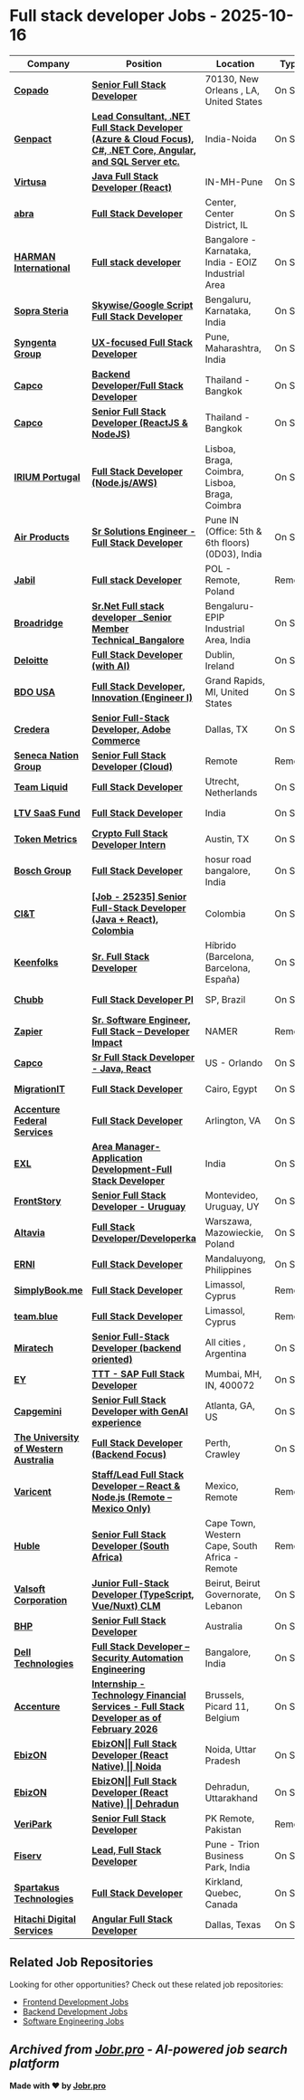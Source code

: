 # Full stack developer Jobs - 2025-10-16

| Company | Position | Location | Type | Date |
| ------- | -------- | -------- | ---- | ------ |
| **[Copado](https://www.copado.com/)** | **[Senior Full Stack Developer](https://jobr.pro/job/30390916/senior-full-stack-developer?utm_source=github&utm_medium=repo&utm_campaign=github-fullstack-jobs)** | 70130, New Orleans , LA, United States | On Site | Oct 16 |
| **[Genpact](https://www.genpact.com/)** | **[Lead Consultant, .NET Full Stack Developer (Azure & Cloud Focus), C#, .NET Core, Angular, and SQL Server etc.](https://jobr.pro/job/30378421/lead-consultant-net-full-stack-developer-azure-cloud-focus-c-net-core-angular-and-sql-server-etc?utm_source=github&utm_medium=repo&utm_campaign=github-fullstack-jobs)** | India-Noida | On Site | Oct 16 |
| **[Virtusa](https://www.virtusa.com/)** | **[Java Full Stack Developer (React)](https://jobr.pro/job/30375335/java-full-stack-developer-react?utm_source=github&utm_medium=repo&utm_campaign=github-fullstack-jobs)** | IN-MH-Pune | On Site | Oct 16 |
| **[abra](https://www.abra-it.com/)** | **[Full Stack Developer](https://jobr.pro/job/30385984/full-stack-developer?utm_source=github&utm_medium=repo&utm_campaign=github-fullstack-jobs)** | Center, Center District, IL | On Site | Oct 16 |
| **[HARMAN International](https://www.harman.com/)** | **[Full stack developer](https://jobr.pro/job/30371239/full-stack-developer?utm_source=github&utm_medium=repo&utm_campaign=github-fullstack-jobs)** | Bangalore - Karnataka, India - EOIZ Industrial Area | On Site | Oct 16 |
| **[Sopra Steria](https://www.soprasteria.com)** | **[Skywise/Google Script Full Stack Developer](https://jobr.pro/job/30341216/skywisegoogle-script-full-stack-developer?utm_source=github&utm_medium=repo&utm_campaign=github-fullstack-jobs)** | Bengaluru, Karnataka, India | On Site | Oct 16 |
| **[Syngenta Group](https://www.syngenta.com)** | **[UX-focused Full Stack Developer](https://jobr.pro/job/30336804/ux-focused-full-stack-developer?utm_source=github&utm_medium=repo&utm_campaign=github-fullstack-jobs)** | Pune, Maharashtra, India | On Site | Oct 16 |
| **[Capco](https://www.capco.com/)** | **[Backend Developer/Full Stack Developer](https://jobr.pro/job/30318939/backend-developerfull-stack-developer?utm_source=github&utm_medium=repo&utm_campaign=github-fullstack-jobs)** | Thailand - Bangkok | On Site | Oct 16 |
| **[Capco](https://www.capco.com/)** | **[Senior Full Stack Developer (ReactJS & NodeJS)](https://jobr.pro/job/30318952/senior-full-stack-developer-reactjs-nodejs?utm_source=github&utm_medium=repo&utm_campaign=github-fullstack-jobs)** | Thailand - Bangkok | On Site | Oct 16 |
| **[IRIUM Portugal](https://www.irium.pt/)** | **[Full Stack Developer (Node.js/AWS)](https://jobr.pro/job/30384336/full-stack-developer-nodejsaws?utm_source=github&utm_medium=repo&utm_campaign=github-fullstack-jobs)** | Lisboa, Braga, Coimbra, Lisboa, Braga, Coimbra | On Site | Oct 16 |
| **[Air Products](https://www.airproducts.com/)** | **[Sr Solutions Engineer - Full Stack Developer](https://jobr.pro/job/30370414/sr-solutions-engineer-full-stack-developer?utm_source=github&utm_medium=repo&utm_campaign=github-fullstack-jobs)** | Pune IN (Office: 5th & 6th floors) (0D03), India | On Site | Oct 16 |
| **[Jabil](https://www.jabil.com/)** | **[Full stack Developer](https://jobr.pro/job/30390087/full-stack-developer?utm_source=github&utm_medium=repo&utm_campaign=github-fullstack-jobs)** | POL - Remote, Poland | Remote | Oct 16 |
| **[Broadridge](https://www.broadridge.com/)** | **[Sr.Net Full stack developer _Senior Member Technical_Bangalore](https://jobr.pro/job/30345070/srnet-full-stack-developer-senior-member-technicalbangalore?utm_source=github&utm_medium=repo&utm_campaign=github-fullstack-jobs)** | Bengaluru-EPIP Industrial Area, India | On Site | Oct 16 |
| **[Deloitte](https://www2.deloitte.com/)** | **[Full Stack Developer (with AI)](https://jobr.pro/job/30404348/full-stack-developer-with-ai?utm_source=github&utm_medium=repo&utm_campaign=github-fullstack-jobs)** | Dublin, Ireland | On Site | Oct 16 |
| **[BDO USA](https://www.bdo.com/)** | **[Full Stack Developer, Innovation (Engineer I)](https://jobr.pro/job/30363771/full-stack-developer-innovation-engineer-i?utm_source=github&utm_medium=repo&utm_campaign=github-fullstack-jobs)** | Grand Rapids, MI, United States | On Site | Oct 15 |
| **[Credera](https://www.credera.com/)** | **[Senior Full-Stack Developer, Adobe Commerce](https://jobr.pro/job/30339102/senior-full-stack-developer-adobe-commerce?utm_source=github&utm_medium=repo&utm_campaign=github-fullstack-jobs)** | Dallas, TX | On Site | Oct 15 |
| **[Seneca Nation Group](https://www.senecanationgroup.com/)** | **[Senior Full Stack Developer (Cloud)](https://jobr.pro/job/30335104/senior-full-stack-developer-cloud?utm_source=github&utm_medium=repo&utm_campaign=github-fullstack-jobs)** | Remote | Remote | Oct 15 |
| **[Team Liquid](https://www.teamliquid.com)** | **[Full Stack Developer](https://jobr.pro/job/30362977/full-stack-developer?utm_source=github&utm_medium=repo&utm_campaign=github-fullstack-jobs)** | Utrecht, Netherlands | On Site | Oct 15 |
| **[LTV SaaS Fund](https://ltv.fund/)** | **[Full Stack Developer](https://jobr.pro/job/30323838/full-stack-developer?utm_source=github&utm_medium=repo&utm_campaign=github-fullstack-jobs)** | India | On Site | Oct 15 |
| **[Token Metrics](https://tokenmetrics.com/)** | **[Crypto Full Stack Developer Intern](https://jobr.pro/job/30327418/crypto-full-stack-developer-intern?utm_source=github&utm_medium=repo&utm_campaign=github-fullstack-jobs)** | Austin, TX | On Site | Oct 15 |
| **[Bosch Group](https://www.bosch.com)** | **[Full Stack Developer](https://jobr.pro/job/30337325/full-stack-developer?utm_source=github&utm_medium=repo&utm_campaign=github-fullstack-jobs)** | hosur road bangalore, India | On Site | Oct 15 |
| **[CI&T](https://ciandt.com/)** | **[\[Job - 25235\] Senior Full-Stack Developer (Java + React), Colombia](https://jobr.pro/job/30323647/job-25235-senior-full-stack-developer-java-react-colombia?utm_source=github&utm_medium=repo&utm_campaign=github-fullstack-jobs)** | Colombia | On Site | Oct 15 |
| **[Keenfolks](https://keenfolks.com/)** | **[Sr. Full Stack Developer](https://jobr.pro/job/30278272/sr-full-stack-developer?utm_source=github&utm_medium=repo&utm_campaign=github-fullstack-jobs)** | Híbrido (Barcelona, Barcelona, España) | On Site | Oct 15 |
| **[Chubb](https://www.chubb.com/)** | **[Full Stack Developer Pl](https://jobr.pro/job/30368512/full-stack-developer-pl?utm_source=github&utm_medium=repo&utm_campaign=github-fullstack-jobs)** | SP, Brazil | On Site | Oct 15 |
| **[Zapier](https://zapier.com/)** | **[Sr. Software Engineer, Full Stack – Developer Impact](https://jobr.pro/job/30330388/sr-software-engineer-full-stack-developer-impact?utm_source=github&utm_medium=repo&utm_campaign=github-fullstack-jobs)** | NAMER | Remote | Oct 15 |
| **[Capco](https://www.capco.com/)** | **[Sr Full Stack Developer - Java, React](https://jobr.pro/job/30318957/sr-full-stack-developer-java-react?utm_source=github&utm_medium=repo&utm_campaign=github-fullstack-jobs)** | US - Orlando | On Site | Oct 15 |
| **[MigrationIT](https://www.migrationit.com/)** | **[Full Stack Developer](https://jobr.pro/job/30265107/full-stack-developer?utm_source=github&utm_medium=repo&utm_campaign=github-fullstack-jobs)** | Cairo, Egypt | On Site | Oct 15 |
| **[Accenture Federal Services](https://www.accenture.com/)** | **[Full Stack Developer](https://jobr.pro/job/30323816/full-stack-developer?utm_source=github&utm_medium=repo&utm_campaign=github-fullstack-jobs)** | Arlington, VA | On Site | Oct 15 |
| **[EXL](https://www.exlservice.com/)** | **[Area Manager-Application Development-Full Stack Developer](https://jobr.pro/job/30261283/area-manager-application-development-full-stack-developer?utm_source=github&utm_medium=repo&utm_campaign=github-fullstack-jobs)** | India | On Site | Oct 15 |
| **[FrontStory](https://www.frontstory.com/)** | **[Senior Full Stack Developer - Uruguay](https://jobr.pro/job/30273582/senior-full-stack-developer-uruguay?utm_source=github&utm_medium=repo&utm_campaign=github-fullstack-jobs)** | Montevideo, Uruguay, UY | On Site | Oct 15 |
| **[Altavia](https://www.altavia-group.com)** | **[Full Stack Developer/Developerka](https://jobr.pro/job/30253979/full-stack-developerdeveloperka?utm_source=github&utm_medium=repo&utm_campaign=github-fullstack-jobs)** | Warszawa, Mazowieckie, Poland | On Site | Oct 15 |
| **[ERNI](https://www.betterask.erni/)** | **[Full Stack Developer](https://jobr.pro/job/30256522/full-stack-developer?utm_source=github&utm_medium=repo&utm_campaign=github-fullstack-jobs)** | Mandaluyong, Philippines | On Site | Oct 15 |
| **[SimplyBook.me](https://simplybook.me/)** | **[Full Stack Developer](https://jobr.pro/job/30249835/full-stack-developer?utm_source=github&utm_medium=repo&utm_campaign=github-fullstack-jobs)** | Limassol, Cyprus | Remote | Oct 15 |
| **[team.blue](https://team.blue/)** | **[Full Stack Developer](https://jobr.pro/job/30259027/full-stack-developer?utm_source=github&utm_medium=repo&utm_campaign=github-fullstack-jobs)** | Limassol, Cyprus | Remote | Oct 15 |
| **[Miratech](https://miratechgroup.com/)** | **[Senior Full-Stack Developer (backend oriented)](https://jobr.pro/job/30229545/senior-full-stack-developer-backend-oriented?utm_source=github&utm_medium=repo&utm_campaign=github-fullstack-jobs)** | All cities , Argentina | On Site | Oct 15 |
| **[EY](https://www.ey.com)** | **[TTT - SAP Full Stack Developer](https://jobr.pro/job/30243856/ttt-sap-full-stack-developer?utm_source=github&utm_medium=repo&utm_campaign=github-fullstack-jobs)** | Mumbai, MH, IN, 400072 | On Site | Oct 15 |
| **[Capgemini](https://www.capgemini.com)** | **[Senior Full Stack Developer with GenAI experience](https://jobr.pro/job/30215787/senior-full-stack-developer-with-genai-experience?utm_source=github&utm_medium=repo&utm_campaign=github-fullstack-jobs)** | Atlanta, GA, US | On Site | Oct 15 |
| **[The University of Western Australia](https://www.uwa.edu.au/)** | **[Full Stack Developer (Backend Focus)](https://jobr.pro/job/30248196/full-stack-developer-backend-focus?utm_source=github&utm_medium=repo&utm_campaign=github-fullstack-jobs)** | Perth, Crawley | On Site | Oct 15 |
| **[Varicent](https://www.varicent.com/)** | **[Staff/Lead Full Stack Developer – React & Node.js (Remote – Mexico Only)](https://jobr.pro/job/30229179/stafflead-full-stack-developer-react-nodejs-remote-mexico-only?utm_source=github&utm_medium=repo&utm_campaign=github-fullstack-jobs)** | Mexico, Remote | Remote | Oct 15 |
| **[Huble](https://www.hubledigital.com)** | **[Senior Full Stack Developer (South Africa)](https://jobr.pro/job/30252829/senior-full-stack-developer-south-africa?utm_source=github&utm_medium=repo&utm_campaign=github-fullstack-jobs)** | Cape Town, Western Cape, South Africa - Remote | Remote | Oct 15 |
| **[Valsoft Corporation](https://www.valsoftcorp.com/)** | **[Junior Full-Stack Developer (TypeScript, Vue/Nuxt) CLM](https://jobr.pro/job/30252180/junior-full-stack-developer-typescript-vuenuxt-clm?utm_source=github&utm_medium=repo&utm_campaign=github-fullstack-jobs)** | Beirut, Beirut Governorate, Lebanon | On Site | Oct 15 |
| **[BHP](https://www.bhp.com)** | **[Senior Full Stack Developer](https://jobr.pro/job/30227219/senior-full-stack-developer?utm_source=github&utm_medium=repo&utm_campaign=github-fullstack-jobs)** | Australia | On Site | Oct 15 |
| **[Dell Technologies](https://www.delltechnologies.com/)** | **[Full Stack Developer – Security Automation Engineering](https://jobr.pro/job/30279863/full-stack-developer-security-automation-engineering?utm_source=github&utm_medium=repo&utm_campaign=github-fullstack-jobs)** | Bangalore, India | On Site | Oct 15 |
| **[Accenture](https://www.accenture.com/)** | **[Internship - Technology Financial Services - Full Stack Developer as of February 2026](https://jobr.pro/job/30278659/internship-technology-financial-services-full-stack-developer-as-of-february-2026?utm_source=github&utm_medium=repo&utm_campaign=github-fullstack-jobs)** | Brussels, Picard 11, Belgium | On Site | Oct 15 |
| **[EbizON](https://www.ebizondigital.com/)** | **[EbizON\|\| Full Stack Developer (React Native) \|\| Noida](https://jobr.pro/job/30255678/ebizon-full-stack-developer-react-native-noida?utm_source=github&utm_medium=repo&utm_campaign=github-fullstack-jobs)** | Noida, Uttar Pradesh | On Site | Oct 15 |
| **[EbizON](https://www.ebizondigital.com/)** | **[EbizON\|\| Full Stack Developer (React Native) \|\| Dehradun](https://jobr.pro/job/30255675/ebizon-full-stack-developer-react-native-dehradun?utm_source=github&utm_medium=repo&utm_campaign=github-fullstack-jobs)** | Dehradun, Uttarakhand | On Site | Oct 15 |
| **[VeriPark](https://www.veripark.com/)** | **[Senior Full Stack Developer](https://jobr.pro/job/30299384/senior-full-stack-developer?utm_source=github&utm_medium=repo&utm_campaign=github-fullstack-jobs)** | PK Remote, Pakistan | Remote | Oct 15 |
| **[Fiserv](https://www.fiserv.com/)** | **[Lead, Full Stack Developer](https://jobr.pro/job/30284327/lead-full-stack-developer?utm_source=github&utm_medium=repo&utm_campaign=github-fullstack-jobs)** | Pune - Trion Business Park, India | On Site | Oct 15 |
| **[Spartakus Technologies](https://spartakustech.com/)** | **[Full Stack Developer](https://jobr.pro/job/30224475/full-stack-developer?utm_source=github&utm_medium=repo&utm_campaign=github-fullstack-jobs)** | Kirkland, Quebec, Canada | On Site | Oct 14 |
| **[Hitachi Digital Services](https://hitachids.com)** | **[Angular Full Stack Developer](https://jobr.pro/job/30218858/angular-full-stack-developer?utm_source=github&utm_medium=repo&utm_campaign=github-fullstack-jobs)** | Dallas, Texas | On Site | Oct 14 |

## Related Job Repositories

Looking for other opportunities? Check out these related job repositories:

- [Frontend Development Jobs](https://github.com/jobs-jobr-pro/Frontend-Development-Jobs)
- [Backend Development Jobs](https://github.com/jobs-jobr-pro/Backend-Development-Jobs)
- [Software Engineering Jobs](https://github.com/jobs-jobr-pro/Software-Engineering-Jobs)



*Archived from [Jobr.pro](https://jobr.pro?utm_source=github&utm_medium=repo&utm_campaign=github-fullstack-jobs) - AI-powered job search platform*
---

**Made with ❤️ by [Jobr.pro](https://jobr.pro?utm_source=github&utm_medium=repo&utm_campaign=github-fullstack-jobs)**